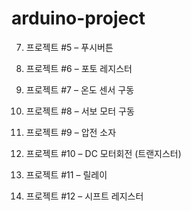 # arduino-project

7. 프로젝트 #5 –
푸시버튼

8. 프로젝트 #6 –
포토 레지스터

9. 프로젝트 #7 –
온도 센서 구동

10. 프로젝트 #8 –
서보 모터 구동

11. 프로젝트 #9 –
압전 소자

12. 프로젝트 #10 –
DC 모터회전 (트랜지스터)

13. 프로젝트 #11 –
릴레이

14. 프로젝트 #12 –
시프트 레지스터
